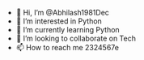 - 👋 Hi, I’m @Abhilash1981Dec
- 👀 I’m interested in Python
- 🌱 I’m currently learning Python
- 💞️ I’m looking to collaborate on Tech
- 📫 How to reach me 2324567e

<!---
Abhilash1981Dec/Abhilash1981Dec is a ✨ special ✨ repository because its `README.md` (this file) appears on your GitHub profile.
You can click the Preview link to take a look at your changes.
--->
